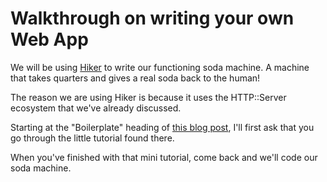 # Walkthrough on writing your own Web App

We will be using [Hiker](https://github.com/tony-o/perl6-hiker) to write our functioning soda machine. A machine
that takes quarters and gives a real soda back to the human!

The reason we are using Hiker is because it uses the HTTP::Server ecosystem that we've already discussed.

Starting at the "Boilerplate" heading of [this blog post](http://ugexe.com/hello-web-with-puree-perl-6/), I'll first ask that you go through the little tutorial found there.

When you've finished with that mini tutorial, come back and we'll code our soda machine.

